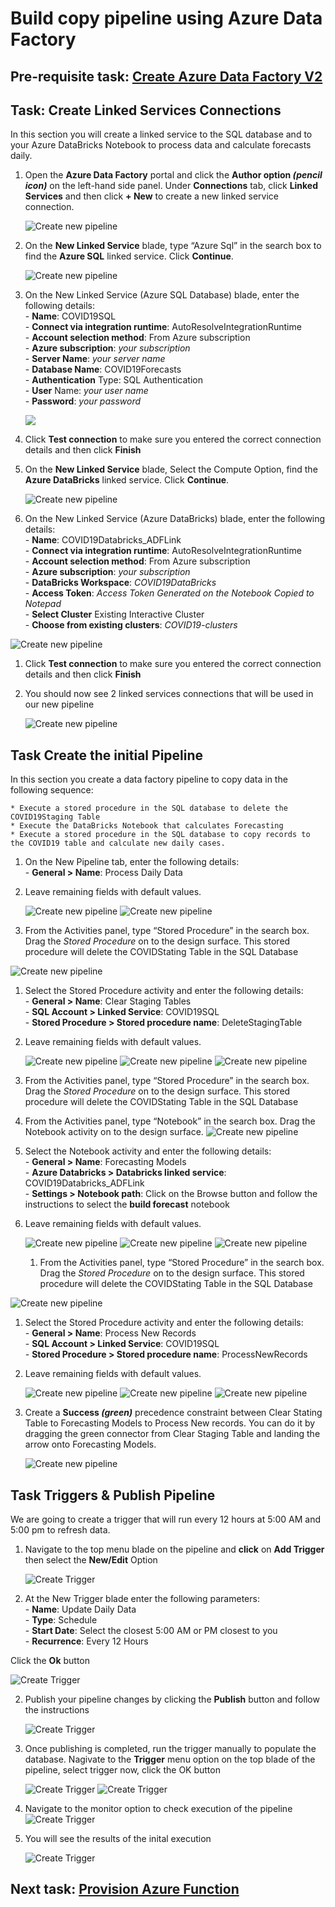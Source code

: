 # Build copy pipeline using Azure Data Factory

## Pre-requisite task: [Create Azure Data Factory V2](provision-azure-data-factory-v2.md)

## Task: Create Linked Services Connections

In this section you will create a linked service to the SQL database and to your Azure DataBricks Notebook to process data and calculate forecasts daily.

1. Open the **Azure Data Factory** portal and click the **Author option *(pencil icon)*** on the left-hand side panel. Under **Connections** tab, click **Linked Services** and then click **+ New** to create a new linked service connection.

    ![Create new pipeline](media/5.png)

1. On the **New Linked Service** blade, type “Azure Sql” in the search box to find the **Azure SQL** linked service. Click **Continue**.
    
    ![Create new pipeline](media/Pipeline/2.png)

1.	On the New Linked Service (Azure SQL Database) blade, enter the following details:
    <br>- **Name**: COVID19SQL
    <br>- **Connect via integration runtime**: AutoResolveIntegrationRuntime
    <br>- **Account selection method**: From Azure subscription
    <br>- **Azure subscription**: *your subscription*
    <br>- **Server Name**: *your server name*
    <br>- **Database Name**: COVID19Forecasts
    <br>- **Authentication** Type: SQL Authentication
    <br>- **User** Name: *your user name*
    <br>- **Password**: *your password*

    ![](media/Pipeline/3.png)

1.	Click **Test connection** to make sure you entered the correct connection details and then click **Finish**

1. On the **New Linked Service** blade, Select the Compute Option, find the **Azure DataBricks** linked service. Click **Continue**.

    ![Create new pipeline](media/Pipeline/4.png)

1. On the New Linked Service (Azure DataBricks) blade, enter the following details:
    <br>- **Name**: COVID19Databricks_ADFLink
    <br>- **Connect via integration runtime**: AutoResolveIntegrationRuntime
    <br>- **Account selection method**: From Azure subscription
    <br>- **Azure subscription**: *your subscription*
    <br>- **DataBricks Workspace**: *COVID19DataBricks*
    <br>- **Access Token**: *Access Token Generated on the Notebook Copied to Notepad*
    <br>- **Select Cluster** Existing Interactive Cluster 
    <br>- **Choose from existing clusters**: *COVID19-clusters*    

 ![Create new pipeline](media/Pipeline/5.png)

 1.	Click **Test connection** to make sure you entered the correct connection details and then click **Finish**

1. You should now see 2 linked services connections that will be used in our new pipeline

    ![Create new pipeline](media/Pipeline/6.png)
  

## Task Create the initial Pipeline

In this section you create a data factory pipeline to copy data in the following sequence:

    * Execute a stored procedure in the SQL database to delete the COVID19Staging Table
    * Execute the DataBricks Notebook that calculates Forecasting
    * Execute a stored procedure in the SQL database to copy records to the COVID19 table and calculate new daily cases.

1. On the New Pipeline tab, enter the following details:
    <br>- **General > Name**: Process Daily Data
1.	Leave remaining fields with default values.

    ![Create new pipeline](media/Pipeline/7.png)
    ![Create new pipeline](media/Pipeline/8.png)

1.	From the Activities panel, type “Stored Procedure” in the search box. Drag the *Stored Procedure* on to the design surface. This stored procedure will delete the COVIDStating Table in the SQL Database

  ![Create new pipeline](media/Pipeline/9.png)

1. Select the Stored Procedure activity and enter the following details:
    <br>- **General > Name**: Clear Staging Tables
    <br>- **SQL Account > Linked Service**: COVID19SQL
    <br>- **Stored Procedure > Stored procedure name**: DeleteStagingTable
   
1.	Leave remaining fields with default values.

    ![Create new pipeline](media/Pipeline/10.png)
    ![Create new pipeline](media/Pipeline/11.png)
    ![Create new pipeline](media/Pipeline/12.png)

1.	From the Activities panel, type “Stored Procedure” in the search box. Drag the *Stored Procedure* on to the design surface. This stored procedure will delete the COVIDStating Table in the SQL Database

1.	From the Activities panel, type “Notebook” in the search box. Drag the Notebook activity on to the design surface.
    ![Create new pipeline](media/Pipeline/13.png)

1.	Select the Notebook activity and enter the following details:
    <br>- **General > Name**: Forecasting Models
    <br>- **Azure Databricks > Databricks linked service**: COVID19Databricks_ADFLink
    <br>- **Settings > Notebook path**: Click on the Browse button and follow the instructions to select the **build forecast** notebook
    
1.	Leave remaining fields with default values.
    
    ![Create new pipeline](media/Pipeline/14.png)
    ![Create new pipeline](media/Pipeline/15.png)
    ![Create new pipeline](media/Pipeline/16.png)

    1.	From the Activities panel, type “Stored Procedure” in the search box. Drag the *Stored Procedure* on to the design surface. This stored procedure will delete the COVIDStating Table in the SQL Database

  ![Create new pipeline](media/Pipeline/17.png)

1. Select the Stored Procedure activity and enter the following details:
    <br>- **General > Name**: Process New Records
    <br>- **SQL Account > Linked Service**: COVID19SQL
    <br>- **Stored Procedure > Stored procedure name**: ProcessNewRecords

1.	Leave remaining fields with default values.

    ![Create new pipeline](media/Pipeline/18.png)
     ![Create new pipeline](media/Pipeline/11.png)
    ![Create new pipeline](media/Pipeline/19.png)

1.	Create a **Success *(green)*** precedence constraint between Clear Stating Table to  Forecasting Models to Process New records. You can do it by dragging the green connector from Clear Staging Table and landing the arrow onto Forecasting Models.    

    ![Create new pipeline](media/Pipeline/20.png)

## Task Triggers & Publish Pipeline

We are going to create a trigger that will run every 12 hours at 5:00 AM and 5:00 pm to refresh data.

1. Navigate to the top menu blade on the pipeline and **click** on **Add Trigger** then select the **New/Edit** Option

    ![Create Trigger](media/Pipeline/21.png)

1. At the New Trigger blade enter the following parameters:
    <br>- **Name**: Update Daily Data
    <br>- **Type**: Schedule
    <br>- **Start Date**: Select the closest 5:00 AM or PM closest to you
    <br>- **Recurrence**: Every 12 Hours

Click the **Ok** button

  ![Create Trigger](media/Pipeline/22.png)

2.	Publish your pipeline changes by clicking the **Publish** button and follow the instructions

    ![Create Trigger](media/Pipeline/30.png)

3. Once publishing is completed, run the trigger manually to populate the database. Nagivate to the **Trigger** menu option on the top blade of the pipeline, select trigger now, click the OK button

    ![Create Trigger](media/Pipeline/32.png)
    ![Create Trigger](media/Pipeline/33.png)

4. Navigate to the monitor option to check execution of the pipeline
    ![Create Trigger](media/Pipeline/34.png)

5. You will see the results of the inital execution

    ![Create Trigger](media/Pipeline/35.png)

## Next task: [Provision Azure Function](../azure-function/create-azure-function.md)
